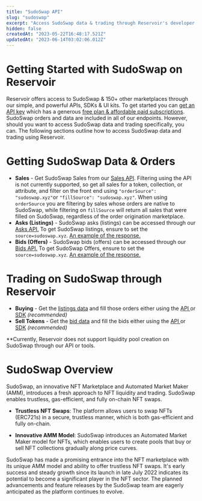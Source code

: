 ```yaml
---
title: "SudoSwap API"
slug: "sudoswap"
excerpt: "Access SudoSwap data & trading through Reservoir's developer tools"
hidden: false
createdAt: "2023-05-22T16:48:17.521Z"
updatedAt: "2023-06-14T03:02:06.012Z"
---
```

# Getting Started with SudoSwap on Reservoir

Reservoir offers access to SudoSwap & 150+ other marketplaces through our simple, and powerful APIs, SDKs & UI kits. To get started you can [get an API key](https://docs.reservoir.tools/reference/dashboard-sign-up) which has a generous [free plan & affordable paid subscriptions](https://reservoir.tools/pricing). SudoSwap orders and data are included in all of our endpoints. However, should you want to access SudoSwap data and trading specifically, you can. The following sections outline how to access SudoSwap data and trading using Reservoir.

# Getting SudoSwap Data & Orders

- **Sales** - Get SudoSwap Sales from our [Sales API](https://docs.reservoir.tools/reference/getsalesv5). Filtering using the API is not currently supported, so get all sales for a token, collection, or attribute, and filter on the front end using `"orderSource": "sudoswap.xyz"`or `"fillSource": "sudoswap.xyz"`. When using `orderSource` you are filtering by sales whose orders are native to SudoSwap, while filtering on `fillSource` will return all sales that were filled on SudoSwap, regardless of the order origination marketplace. 
- **Asks (Listings)** - SudoSwap asks (listings) can be accessed through our [Asks API.](https://docs.reservoir.tools/reference/getordersasksv4) To get SudoSwap listings, ensure to set the `source=sudoswap.xyz`. [An example of the response.](https://api.reservoir.tools/orders/asks/v4?source=sudoswap.xyz)
- **Bids (Offers)** - SudoSwap bids (offers) can be accessed through our [Bids API.](https://docs.reservoir.tools/reference/getordersbidsv5) To get SudoSwap Offers, ensure to set the `source=sudoswap.xyz`. [An example of the response.](https://api.reservoir.tools/orders/bids/v5?source=sudoswap.xyz)

# Trading on SudoSwap through Reservoir

- **Buying** - Get the [listings data](https://docs.reservoir.tools/reference/getordersasksv4) and fill those orders either using the [API ](https://docs.reservoir.tools/reference/postexecutebuyv7)or [SDK](https://docs.reservoir.tools/reference/buytoken) _(recommended)_
- **Sell Tokens** - Get the [bid data](https://docs.reservoir.tools/reference/getordersbidsv5) and fill the bids either using the [API ](https://docs.reservoir.tools/reference/postexecutesellv7)or [SDK](https://docs.reservoir.tools/reference/acceptoffer) _(recommended)_

\*\*Currently, Reservoir does not support liquidity pool creation on SudoSwap through our API or tools. 

# SudoSwap Overview

SudoSwap, an innovative NFT Marketplace and Automated Market Maker (AMM), introduces a fresh approach to NFT liquidity and trading. SudoSwap enables trustless, gas-efficient, and fully on-chain NFT swaps.

- **Trustless NFT Swaps**: The platform allows users to swap NFTs (ERC721s) in a secure, trustless manner, which is both gas-efficient and fully on-chain. 

- **Innovative AMM Model**: SudoSwap introduces an Automated Market Maker model for NFTs, which enables users to create pools that buy or sell NFT collections gradually along price curves. 

SudoSwap has made a promising entrance into the NFT marketplace with its unique AMM model and ability to offer trustless NFT swaps. It's early success and steady growth since its launch in late July 2022 indicates its potential to become a significant player in the NFT sector. The planned advancements and feature releases by the SudoSwap team are eagerly anticipated as the platform continues to evolve.